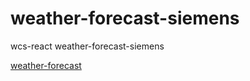 # weather-forecast-siemens

wcs-react weather-forecast-siemens


[weather-forecast](https://cristina-ferreira.github.io/weather-forecast-siemens/)

